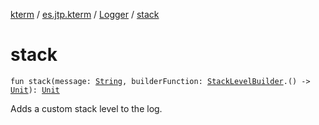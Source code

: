[kterm](../../index.md) / [es.jtp.kterm](../index.md) / [Logger](index.md) / [stack](./stack.md)

# stack

`fun stack(message: `[`String`](https://kotlinlang.org/api/latest/jvm/stdlib/kotlin/-string/index.html)`, builderFunction: `[`StackLevelBuilder`](../../es.jtp.kterm.logger/-stack-level-builder/index.md)`.() -> `[`Unit`](https://kotlinlang.org/api/latest/jvm/stdlib/kotlin/-unit/index.html)`): `[`Unit`](https://kotlinlang.org/api/latest/jvm/stdlib/kotlin/-unit/index.html)

Adds a custom stack level to the log.

